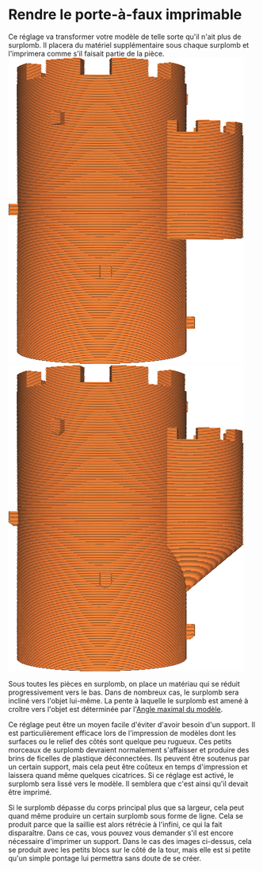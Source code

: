 Rendre le porte-à-faux imprimable
====
Ce réglage va transformer votre modèle de telle sorte qu'il n'ait plus de surplomb. Il placera du matériel supplémentaire sous chaque surplomb et l'imprimera comme s'il faisait partie de la pièce.
![Une tour avec quelques pièces en surplomb](../../../articles/images/conical_overhang_enabled_disabled.png)
![Le surplomb est rendu imprimable](../../../articles/images/conical_overhang_enabled_enabled.png)

Sous toutes les pièces en surplomb, on place un matériau qui se réduit progressivement vers le bas. Dans de nombreux cas, le surplomb sera incliné vers l'objet lui-même. La pente à laquelle le surplomb est amené à croître vers l'objet est déterminée par l'[Angle maximal du modèle](conical_overhang_angle.md).

Ce réglage peut être un moyen facile d'éviter d'avoir besoin d'un support. Il est particulièrement efficace lors de l'impression de modèles dont les surfaces ou le relief des côtés sont quelque peu rugueux. Ces petits morceaux de surplomb devraient normalement s'affaisser et produire des brins de ficelles de plastique déconnectées. Ils peuvent être soutenus par un certain support, mais cela peut être coûteux en temps d'impression et laissera quand même quelques cicatrices. Si ce réglage est activé, le surplomb sera lissé vers le modèle. Il semblera que c'est ainsi qu'il devait être imprimé.

Si le surplomb dépasse du corps principal plus que sa largeur, cela peut quand même produire un certain surplomb sous forme de ligne. Cela se produit parce que la saillie est alors rétrécie à l'infini, ce qui la fait disparaître. Dans ce cas, vous pouvez vous demander s'il est encore nécessaire d'imprimer un support. Dans le cas des images ci-dessus, cela se produit avec les petits blocs sur le côté de la tour, mais elle est si petite qu'un simple pontage lui permettra sans doute de se créer.
